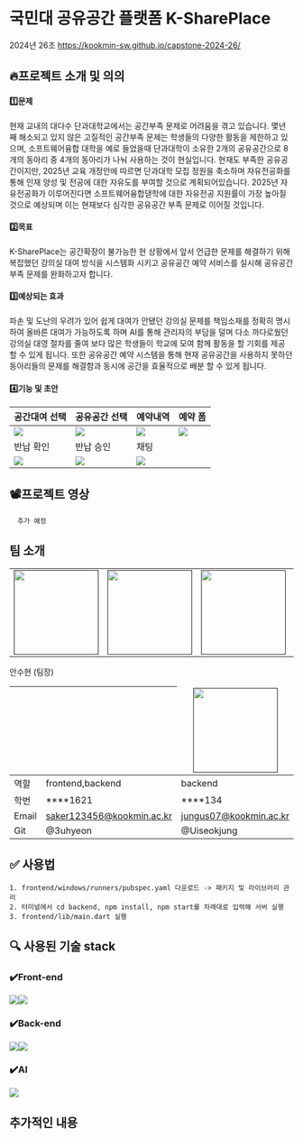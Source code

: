 # 국민대 공유공간 플랫폼 K-SharePlace
2024년 26조 https://kookmin-sw.github.io/capstone-2024-26/


## 🔥프로젝트 소개 및 의의

####  1️⃣문제
 현재 교내의 대다수 단과대학교에서는 공간부족 문제로 어려움을 겪고 있습니다. 몇년 째 해소되고 있지 않은 고질적인 공간부족 문제는 학생들의 다양한 활동을 제한하고 있으며, 소프트웨어융합 대학을 예로 들었을때 단과대학이 소유한 2개의 공유공간으로 8개의 동아리 중 4개의 동아리가 나눠 사용하는 것이 현실입니다.
 현재도 부족한 공유공간이지만, 2025년 교육 개정안에 따르면 단과대학 모집 정원을 축소하며 자유전공화를 통해 인재 양성 및 전공에 대한 자유도를 부여할 것으로 계획되어있습니다. 2025년 자유전공화가 이루어진다면 소프트웨어융합댇학에 대한 자유전공 지원률이 가장 높아질것으로 예상되며 이는 현재보다 심각한 공유공간 부족 문제로 이어질 것입니다.
 
#### 2️⃣목표
 K-SharePlace는 공간확장이 불가능한  현 상황에서 앞서 언급한 문제를 해결하기 위해 복잡했던 강의실 대여 방식을 시스템화 시키고 공유공간 예약 서비스를 실시해 공유공간 부족 문제를 완화하고자 합니다.
 
#### 3️⃣예상되는 효과
 파손 및 도난의 우려가 있어 쉽게 대여가 안됐던 강의실 문제를 책임소재를 정확히 명시하여 올바른 대여가 가능하도록 하며 AI를 통해 관리자의 부담을 덜며 다소 까다로웠던 강의실 대영 절차를 줄여 보다 많은 학생들이 학교에 모여 함께 활동을  할 기회를 제공 할 수 있게 됩니다.
 또한 공유공간 예약 시스템을 통해 현재 공유공간을 사용하지 못하던 동아리들의 문제를 해결함과 동시에 공간을 효율적으로 배분 할 수 있게 됩니다.
#### 4️⃣기능 및 초안

|공간대여 선택|공유공간 선택|예약내역|예약 폼|
|---|---|---|---|
<img src="https://github.com/kookmin-sw/capstone-2024-26/blob/master/read.me_image/Group%2023.png">|<img src="https://github.com/kookmin-sw/capstone-2024-26/blob/master/read.me_image/Group%2024.png">|<img src="https://github.com/kookmin-sw/capstone-2024-26/blob/master/read.me_image/Group%2025.png">|<img src="https://github.com/kookmin-sw/capstone-2024-26/blob/master/read.me_image/Group%2028%20(1).png">
반납 확인|반납 승인|채팅||
<img src="https://github.com/kookmin-sw/capstone-2024-26/blob/master/read.me_image/Group%2026.png">|<img src="https://github.com/kookmin-sw/capstone-2024-26/blob/master/read.me_image/Group%2027.png">|<img src="https://github.com/kookmin-sw/capstone-2024-26/blob/master/read.me_image/Group%2027%20(1).png">|


## 📽️프로젝트 영상
      추가 예정
## 팀 소개

<table>
  <tbody>
    <tr>
      <td align="center"><a href=""><img src="https://github.com/kookmin-sw/capstone-2024-26/blob/master/read.me_image/%EC%95%88%EC%88%98%ED%98%84.jpg" height="150" width="150px;" alt=""/><br /></td>
      <td align="center"><a href=""><img src="https://github.com/kookmin-sw/capstone-2024-26/blob/master/read.me_image/%EC%A0%95%EC%9D%98%EC%84%9D.jpg" height="150" width="150px;" alt=""/><br /></td>
      <td align="center"><a href=""><img src="https://github.com/kookmin-sw/capstone-2024-26/blob/master/read.me_image/%EC%A0%95%EC%9D%BC%ED%98%95.jpg" height="150" width="150px;" alt=""/><br /></td>
      <td align="center"><a href=""><img src="https://github.com/kookmin-sw/capstone-2024-26/blob/master/read.me_image/%EC%9D%B4%EC%9E%AC%ED%9B%88.jpg"height="150"  width="150px;" alt=""/><br /></td>
     <tr/>
  </tbody>
</table>


||<td align="center"><a href=""><img src="https://github.com/kookmin-sw/capstone-2024-26/blob/master/read.me_image/%EC%95%88%EC%88%98%ED%98%84.jpg" height="150" width="150px;" alt=""/><br /></td><a>안수현 (팀장)<br/>|정의석|정일형|이재훈|
|---|---|---|---|---|
역할|frontend,backend|backend|frontend|AI
학번|****1621|****134|****5303|****3053
Email|saker123456@kookmin.ac.kr|jungus07@kookmin.ac.kr|jungih1017@gmail.com|jhoon5061@gmail.com
Git|@3uhyeon|@Uiseokjung|@JohnJung-1017|@jaehoon222
## ✅ 사용법


    1. frontend/windows/runners/pubspec.yaml 다운로드 -> 패키지 및 라이브러리 관리
    2. 터미널에서 cd backend, npm install, npm start를 차례대로 입력해 서버 실행
    3. frontend/lib/main.dart 실행



    
 ## 🔍 사용된 기술 stack
 
 ### ✔️Front-end
 <img src="https://img.shields.io/badge/flutter-02569B?style=for-the-badge&logo=flutter&logoColor=white"><img src="https://img.shields.io/badge/Dart-0175C2?style=for-the-badge&logo=Dart&logoColor=white">
 
 ### ✔️Back-end
 <img src="https://img.shields.io/badge/node.js-339933?style=for-the-badge&logo=node.js&logoColor=white"><img src="https://img.shields.io/badge/Firebase-FFCA28?style=for-the-badge&logo=Firebase&logoColor=white">

  ### ✔️AI
<img src="https://img.shields.io/badge/Python-3776AB?style=for-the-badge&logo=Python&logoColor=white">
 
 ## 추가적인 내용

        
